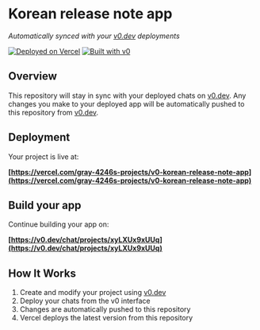 # Korean release note app

*Automatically synced with your [v0.dev](https://v0.dev) deployments*

[![Deployed on Vercel](https://img.shields.io/badge/Deployed%20on-Vercel-black?style=for-the-badge&logo=vercel)](https://vercel.com/gray-4246s-projects/v0-korean-release-note-app)
[![Built with v0](https://img.shields.io/badge/Built%20with-v0.dev-black?style=for-the-badge)](https://v0.dev/chat/projects/xyLXUx9xUUq)

## Overview

This repository will stay in sync with your deployed chats on [v0.dev](https://v0.dev).
Any changes you make to your deployed app will be automatically pushed to this repository from [v0.dev](https://v0.dev).

## Deployment

Your project is live at:

**[https://vercel.com/gray-4246s-projects/v0-korean-release-note-app](https://vercel.com/gray-4246s-projects/v0-korean-release-note-app)**

## Build your app

Continue building your app on:

**[https://v0.dev/chat/projects/xyLXUx9xUUq](https://v0.dev/chat/projects/xyLXUx9xUUq)**

## How It Works

1. Create and modify your project using [v0.dev](https://v0.dev)
2. Deploy your chats from the v0 interface
3. Changes are automatically pushed to this repository
4. Vercel deploys the latest version from this repository
